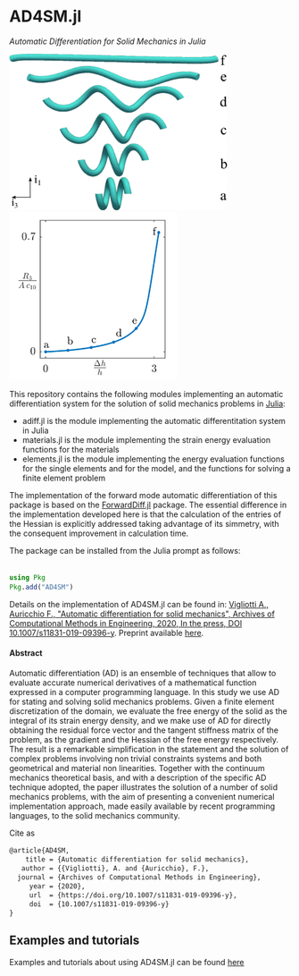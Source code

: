 # AD4SM.jl
_Automatic Differentiation for Solid Mechanics in Julia_

<img src=/images/SpringFineMeshNHb.png height=280> <img src=/images/3DSpringFineMeshNHb.png height=300>

This repository contains the following modules implementing an automatic differentiation system for the solution of solid mechanics problems in [Julia](https://github.com/JuliaLang/julia):

- adiff.jl		is the module implementing the automatic differentitation system in Julia
- materials.jl  is the module implementing the strain energy evaluation functions for the materials
- elements.jl   is the module implementing the energy evaluation functions for the single elements and for the model, and the functions for solving a finite element problem

The implementation of the forward mode automatic differentiation of this package is based on the [ForwardDiff.jl](https://github.com/JuliaDiff/ForwardDiff.jl) package. The essential difference in the implementation developed here is that the calculation of the entries of the Hessian is explicitly addressed taking advantage of its simmetry, with the consequent improvement in calculation time.

The package can be installed from the Julia prompt as follows:
```Julia

using Pkg
Pkg.add("AD4SM")
```

Details on the implementation of AD4SM.jl can be found in: 
[Vigliotti A., Auricchio F., "Automatic differentiation for solid mechanics", Archives of Computational Methods in Engineering, 2020, In the press, DOI 10.1007/s11831-019-09396-y](https://rdcu.be/b0yx2).
Preprint available [here](https://arxiv.org/pdf/2001.07366).
#### Abstract
Automatic differentiation (AD) is an ensemble of techniques that allow to evaluate accurate numerical derivatives of a mathematical function expressed in a computer programming language.
In this study we use AD for stating and solving solid mechanics problems.
Given a finite element discretization of the domain, we evaluate the free energy of the solid  as the integral of its strain energy density, and we make use of AD for directly obtaining the residual force vector and the tangent stiffness matrix of the problem, as the gradient and the Hessian of the free energy respectively.
The result is a remarkable simplification in the statement and the solution of complex problems involving non trivial constraints systems and both geometrical and material non linearities.
Together with the continuum mechanics theoretical basis, and with a description of the specific AD technique adopted, the paper illustrates the solution of a number of solid mechanics problems, with the aim of presenting a convenient numerical implementation approach, made easily available by recent programming languages, to the solid mechanics community.

Cite as
```
@article{AD4SM,
    title = {Automatic differentiation for solid mechanics},
   author = {{Vigliotti}, A. and {Auricchio}, F.},
  journal = {Archives of Computational Methods in Engineering},
     year = {2020},
     url  = {https://doi.org/10.1007/s11831-019-09396-y},
     doi  = {10.1007/s11831-019-09396-y}
}
```

## Examples and tutorials

Examples and tutorials about using AD4SM.jl can be found [here](https://github.com/avigliotti/AD4SM_examples)
